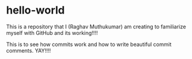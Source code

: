 # hello-world
This is a repository that I (Raghav Muthukumar) am creating to familiarize myself with GitHub and its working!!!!



This is to see how commits work and how to write beautiful commit comments. YAY!!!!
